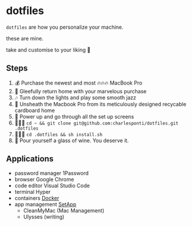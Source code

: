 # dotfiles

`dotfiles` are how you personalize your machine.

these are mine.

take and customise to your liking 💁

## Steps
1. 💰 Purchase the newest and most 🔥🔥🔥 MacBook Pro
2. 🚌 Gleefully return home with your marvelous purchase
3. 🎶 Turn down the lights and play some smooth jazz
4. 🎁 Unsheath the Macbook Pro from its meticulously designed recycable cardboard home
5. 🔌 Power up and go through all the set up screens
6. 👩🏻‍💻 `cd ~ && git clone git@github.com:charlesponti/dotfiles.git .dotfiles`
7. 👩🏻‍💻 `cd .dotfiles && sh install.sh`
9. 🌈 Pour yourself a glass of wine. You deserve it.

## Applications
- password manager      1Password
- browser               Google Chrome
- code editor           Visual Studio Code
- terminal              Hyper
- containers            [Docker](https://docs.docker.com/desktop/install/mac-install/)
- app management        [SetApp](https://setapp.com/download)
	- CleanMyMac       (Mac Management)
	- Ulysses          (writing)
